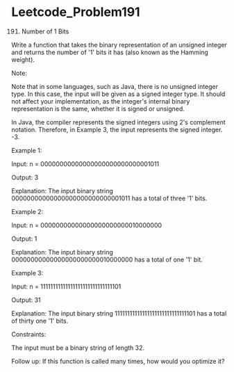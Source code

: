 # Leetcode_Problem191


191. Number of 1 Bits


Write a function that takes the binary representation of an unsigned integer and returns the number of '1' bits it has (also known as the Hamming weight).


Note:


Note that in some languages, such as Java, there is no unsigned integer type. In this case, the input will be given as a signed integer type. It should not affect your implementation, as the integer's internal binary representation is the same, whether it is signed or unsigned.



In Java, the compiler represents the signed integers using 2's complement notation. Therefore, in Example 3, the input represents the signed integer. -3.
 



Example 1:



Input: n = 00000000000000000000000000001011



Output: 3



Explanation: The input binary string 00000000000000000000000000001011 has a total of three '1' bits.




Example 2:




Input: n = 00000000000000000000000010000000




Output: 1





Explanation: The input binary string 00000000000000000000000010000000 has a total of one '1' bit.






Example 3:


Input: n = 11111111111111111111111111111101



Output: 31



Explanation: The input binary string 11111111111111111111111111111101 has a total of thirty one '1' bits.
 

Constraints:


The input must be a binary string of length 32.
 


Follow up: If this function is called many times, how would you optimize it?





